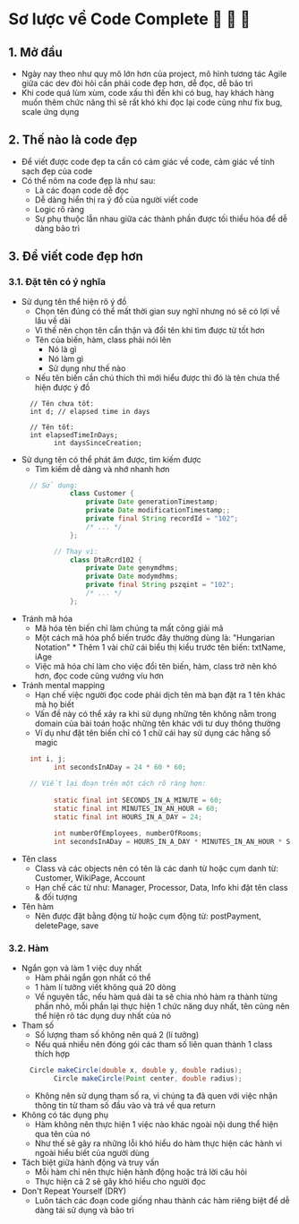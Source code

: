 # Sơ lược về Code Complete :rocket: :green_book: :memo:

## 1. Mở đầu
  + Ngày nay theo như quy mô lớn hơn của project, mô hình tương tác Agile giữa các dev đòi hỏi cần phải code đẹp hơn, dễ đọc, dễ bảo trì
  + Khi code quá lùm xùm, code xấu thì đến khi có bug, hay khách hàng muốn thêm chức năng thì sẽ rất khó khi đọc lại code cũng như fix bug, scale ứng dụng

## 2. Thế nào là code đẹp
  + Để viết được code đẹp ta cần có cảm giác về code, cảm giác về tính sạch đẹp của code
  + Có thể nôm na code đẹp là như sau:
    - Là các đoạn code dễ đọc
    - Dễ dàng hiển thị ra ý đồ của người viết code
    - Logic rõ ràng
    - Sự phụ thuộc lẫn nhau giữa các thành phần được tối thiểu hóa để dễ dàng bảo trì

## 3. Để viết code đẹp hơn

### 3.1. Đặt tên có ý nghĩa
  + Sử dụng tên thể hiện rõ ý đồ
    - Chọn tên đúng có thể mất thời gian suy nghĩ nhưng nó sẽ có lợi về lâu về dài
    - Vì thế nên chọn tên cẩn thận và đổi tên khi tìm được từ tốt hơn
    - Tên của biến, hàm, class phải nói lên
      * Nó là gì
      * Nó làm gì
      * Sử dụng như thế nào
    - Nếu tên biến cần chú thích thì mới hiểu được thì đó là tên chưa thể hiện được ý đồ
    ```
      // Tên chưa tốt:
      int d; // elapsed time in days

      // Tên tốt:
      int elapsedTimeInDays;
			int daysSinceCreation;
    ```
  + Sử dụng tên có thể phát âm được, tìm kiếm được
    - Tìm kiếm dễ dàng và nhớ nhanh hơn
    ```java
      // Sử dụng:
				class Customer {
					private Date generationTimestamp;
					private Date modificationTimestamp;;
					private final String recordId = "102";
					/* ... */
				};

			// Thay vì:
				class DtaRcrd102 {
					private Date genymdhms;
					private Date modymdhms;
					private final String pszqint = "102";
					/* ... */
				};
    ```
  + Tránh mã hóa
    - Mã hóa tên biến chỉ làm chúng ta mất công giải mã
    - Một cách mã hóa phổ biến trước đây thường dùng là: "Hungarian Notation"
			* Thêm 1 vài chữ cái biểu thị kiểu trước tên biến: txtName, iAge
    - Việc mã hóa chỉ làm cho việc đổi tên biến, hàm, class trở nên khó hơn, đọc code cũng vướng víu hơn
  + Tránh mental mapping
    - Hạn chế việc người đọc code phải dịch tên mà bạn đặt ra 1 tên khác mà họ biết
    - Vấn đề này có thể xảy ra khi sử dụng những tên không nằm trong domain của bài toán hoặc những tên khác với tư duy thông thường
    - Ví dụ như đặt tên biến chỉ có 1 chữ cái hay sử dụng các hằng số magic
    ```java
      int i, j; 
			int secondsInADay = 24 * 60 * 60;
			
      // Viết lại đoạn trên một cách rõ ràng hơn:
					
			static final int SECONDS_IN_A_MINUTE = 60;
			static final int MINUTES_IN_AN_HOUR = 60;
			static final int HOURS_IN_A_DAY = 24;

			int numberOfEmployees, numberOfRooms;
			int secondsInADay = HOURS_IN_A_DAY * MINUTES_IN_AN_HOUR * SECONDS_IN_A_MINUTE;
    ```
  + Tên class
    - Class và các objects nên có tên là các danh từ hoặc cụm danh từ: Customer, WikiPage, Account
    - Hạn chế các từ như: Manager, Processor, Data, Info khi đặt tên class & đối tượng
  + Tên hàm
    - Nên được đặt bằng động từ hoặc cụm động từ: postPayment, deletePage, save

### 3.2. Hàm
  + Ngắn gọn và làm 1 việc duy nhất
    - Hàm phải ngắn gọn nhất có thể
    - 1 hàm lí tưởng viết không quá 20 dòng
    - Về nguyên tắc, nếu hàm quá dài ta sẽ chia nhỏ hàm ra thành từng phần nhỏ, mỗi phần lại thực hiện 1 chức năng duy nhất, tên cũng nên thể hiện rõ tác dụng duy nhất của nó
  + Tham số
    - Số lượng tham số không nên quá 2 (lí tưởng)
    - Nếu quá nhiều nên đóng gói các tham số liên quan thành 1 class thích hợp
    ```java
      Circle makeCircle(double x, double y, double radius);
			Circle makeCircle(Point center, double radius);
    ```
    - Không nên sử dụng tham số ra, vì chúng ta đã quen với việc nhận thông tin từ tham số đầu vào và trả về qua return
  + Không có tác dụng phụ
    - Hàm không nên thực hiện 1 việc nào khác ngoài nội dung thể hiện qua tên của nó
    - Như thế sẽ gây ra những lỗi khó hiểu do hàm thực hiện các hành vi ngoài hiểu biết của người dùng
  + Tách biệt giữa hành động và truy vấn
    - Mỗi hàm chỉ nên thực hiện hành động hoặc trả lời câu hỏi
    - Thực hiện cả 2 sẽ gây khó hiểu cho người đọc
  + Don't Repeat Yourself (DRY)
    - Luôn tách các đoạn code giống nhau thành các hàm riêng biệt để dễ dàng tái sử dụng và bảo trì
